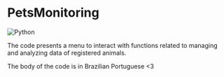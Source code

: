 # PetsMonitoring

![Python](https://img.shields.io/badge/python-3670A0?style=for-the-badge&logo=python&logoColor=ffdd54)

The code presents a menu to interact with functions related to managing and analyzing data of registered animals.

The body of the code is in Brazilian Portuguese <3
